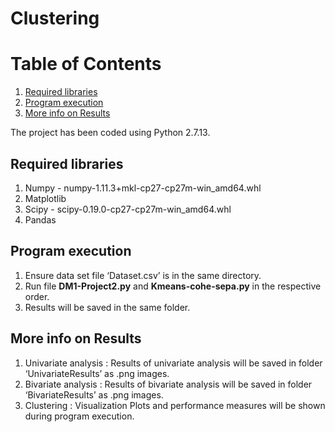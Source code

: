 # Clustering
# Table of Contents
1. [Required libraries](#Required-libraries)
2. [Program execution](#Program-execution)
3. [More info on Results](#More-info-on-Results)

The project has been coded using Python 2.7.13.
## Required libraries

1. Numpy - numpy-1.11.3+mkl-cp27-cp27m-win_amd64.whl
2. Matplotlib
3. Scipy - scipy-0.19.0-cp27-cp27m-win_amd64.whl
4. Pandas

## Program execution 

1. Ensure data set file ‘Dataset.csv’ is in the same directory.
2. Run file **DM1-Project2.py** and **Kmeans-cohe-sepa.py** in the respective
order.
3. Results will be saved in the same folder.

## More info on Results 
1. Univariate analysis :
Results of univariate analysis will be saved in folder
‘UnivariateResults’ as .png images.
2. Bivariate analysis :
Results of bivariate analysis will be saved in folder ‘BivariateResults’
as .png images.
3. Clustering : Visualization Plots and performance measures will be
shown during program execution.